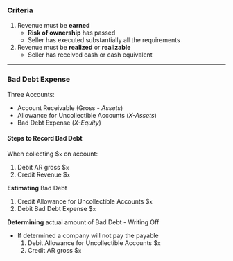 
### Criteria
1. Revenue must be **earned**
	- **Risk of ownership** has passed
	- Seller has executed substantially all the requirements
2. Revenue must be **realized** or **realizable**
	- Seller has received cash or cash equivalent
---

### Bad Debt Expense
Three Accounts:
- Account Receivable (Gross - *Assets*) 
- Allowance for Uncollectible Accounts (*X-Assets*)
- Bad Debt Expense (*X-Equity*)

#### Steps to Record Bad Debt
When collecting $`x` on account:
1. Debit AR gross $`x`
2. Credit Revenue $`x`

**Estimating** Bad Debt
1. Credit Allowance for Uncollectible Accounts $`x`
2. Debit Bad Debt Expense $`x`

**Determining** actual amount of Bad Debt - Writing Off 
- If determined a company will not pay the payable
	1. Debit Allowance for Uncollectible Accounts $`x`
	2. Credit AR gross $`x`
